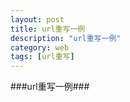 ```yaml
---
layout: post
title: url重写一例
description: "url重写一例"
category: web
tags: [url重写]
---
```

###url重写一例###
